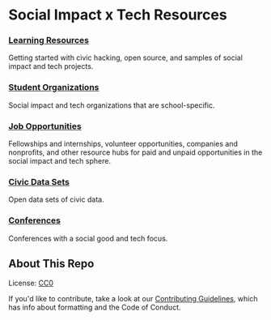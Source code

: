 # Social Impact x Tech Resources

### [Learning Resources](learning-resources.md)
Getting started with civic hacking, open source, and samples of social impact and tech projects.

### [Student Organizations](student-organizations.md)
Social impact and tech organizations that are school-specific.

### [Job Opportunities](job-opportunities.md)
Fellowships and internships, volunteer opportunities, companies and nonprofits, and other resource hubs for paid and unpaid opportunities in the social impact and tech sphere.

### [Civic Data Sets](data-set.md)
Open data sets of civic data.

### [Conferences](conferences.md)
Conferences with a social good and tech focus.

## About This Repo

License: [CC0](https://creativecommons.org/publicdomain/zero/1.0/)

If you'd like to contribute, take a look at our
[Contributing Guidelines](CONTRIBUTING.md), which has info about formatting and
the Code of Conduct.

